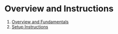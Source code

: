 # Overview and Instructions

1. [Overview and Fundamentals](workshopOverview.html)
2. [Setup Instructions](setup.md)
